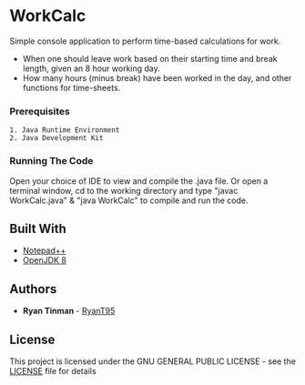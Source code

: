 # WorkCalc
Simple console application to perform time-based calculations for work.

* When one should leave work based on their starting time and break length, given an 8 hour working day.
* How many hours (minus break) have been worked in the day, and other functions for time-sheets.

### Prerequisites

```
1. Java Runtime Environment
2. Java Development Kit
```

### Running The Code

Open your choice of IDE to view and compile the .java file.
Or open a terminal window, cd to the working directory and type "javac WorkCalc.java" & "java WorkCalc" to compile and run the code.

## Built With

* [Notepad++](https://notepad-plus-plus.org)
* [OpenJDK 8](https://openjdk.java.net/)

## Authors

* **Ryan Tinman** - [RyanT95](https://github.com/RyanT95)

## License

This project is licensed under the GNU GENERAL PUBLIC LICENSE - see the [LICENSE](LICENSE) file for details

